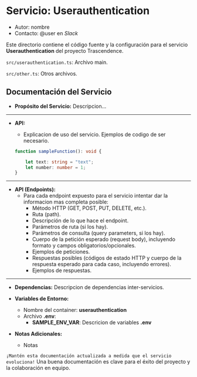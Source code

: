 # Servicio: Userauthentication

*   Autor: nombre
*   Contacto: @user en *Slack*

Este directorio contiene el código fuente y la configuración para el servicio **Userauthentication** del proyecto Trascendence.

`src/userauthentication.ts`: Archivo main.

`src/other.ts`: Otros archivos.

## Documentación del Servicio

*   **Propósito del Servicio:** Descripcion...

---

*   **API:**
    *   Explicacion de uso del servicio. Ejemplos de codigo de ser necesario.

    ```typescript
    function sampleFunction(): void { 

        let text: string = "text";
        let number: number = 1;
    }
    ```
---
*   **API (Endpoints):**
    *   Para cada endpoint expuesto para el servicio intentar dar la informacion mas completa posible:
        *   Método HTTP (GET, POST, PUT, DELETE, etc.).
        *   Ruta (path).
        *   Descripción de lo que hace el endpoint.
        *   Parámetros de ruta (si los hay).
        *   Parámetros de consulta (query parameters, si los hay).
        *   Cuerpo de la petición esperado (request body), incluyendo formato y campos obligatorios/opcionales.
        *   Ejemplos de peticiones.
        *   Respuestas posibles (códigos de estado HTTP y cuerpo de la respuesta esperado para cada caso, incluyendo errores).
        *   Ejemplos de respuestas.
---

*   **Dependencias:** Descripcion de dependencias inter-servicios.
*   **Variables de Entorno:**
    *   Nombre del container: **userauthentication**
    *   Archivo **.env**:
        *   **SAMPLE_ENV_VAR**: Descricion de variables **.env**
    
*   **Notas Adicionales:**
    *   Notas

`¡Mantén esta documentación actualizada a medida que el servicio evoluciona!` Una buena documentación es clave para el éxito del proyecto y la colaboración en equipo.


